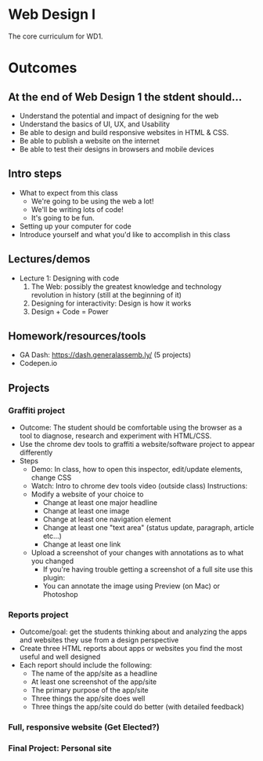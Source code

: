 Web Design I
============

The core curriculum for WD1.

# Outcomes

## At the end of Web Design 1 the stdent should...

- Understand the potential and impact of designing for the web
- Understand the basics of UI, UX, and Usability
- Be able to design and build responsive websites in HTML & CSS.
- Be able to publish a website on the internet
- Be able to test their designs in browsers and mobile devices


## Intro steps
- What to expect from this class
    - We're going to be using the web a lot!
    - We'll be writing lots of code!
    - It's going to be fun.
- Setting up your computer for code
- Introduce yourself and what you'd like to accomplish in this class

## Lectures/demos
- Lecture 1: Designing with code
    1. The Web: possibly the greatest knowledge and technology revolution in history (still at the beginning of it) 
    2. Designing for interactivity: Design is how it works
    3. Design + Code = Power

## Homework/resources/tools
- GA Dash: https://dash.generalassemb.ly/ (5 projects)
- Codepen.io

## Projects

### Graffiti project
- Outcome: The student should be comfortable using the browser as a tool to diagnose, research and experiment with HTML/CSS.
- Use the chrome dev tools to graffiti a website/software project to appear differently 
- Steps
    - Demo: In class, how to open this inspector, edit/update elements, change CSS
    - Watch: Intro to chrome dev tools video (outside class)
    Instructions:
    - Modify a website of your choice to
        - Change at least one major headline
        - Change at least one image
        - Change at least one navigation element
        - Change at least one "text area" (status update, paragraph, article etc...)
        - Change at least one link
    - Upload a screenshot of your changes with annotations as to what you changed
        - If you're having trouble getting a screenshot of a full site use this plugin:
        - You can annotate the image using Preview (on Mac) or Photoshop

### Reports project
- Outcome/goal: get the students thinking about and analyzing the apps and websites they use from a design perspective
- Create three HTML reports about apps or websites you find the most useful and well designed
- Each report should include the following:
    - The name of the app/site as a headline
    - At least one screenshot of the app/site
    - The primary purpose of the app/site
    - Three things the app/site does well
    - Three things the app/site could do better (with detailed feedback)

### Full, responsive website (Get Elected?)


### Final Project: Personal site
